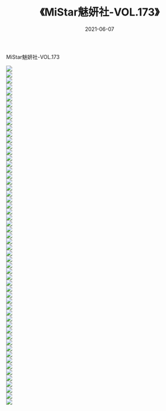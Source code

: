 ﻿---
layout: post
title:  《MiStar魅妍社-VOL.173》
date:   2021-06-07
img: http://img.660000.xyz/Sharelink/网络美图/2021/MiStar魅妍社-VOL.173/000.jpg
categories: [美女, 清纯, 唯美]
---

MiStar魅妍社-VOL.173

  ![](http://img.660000.xyz/Sharelink/网络美图/2021/MiStar魅妍社-VOL.173/001.jpg) <br> ![](http://img.660000.xyz/Sharelink/网络美图/2021/MiStar魅妍社-VOL.173/002.jpg) <br> ![](http://img.660000.xyz/Sharelink/网络美图/2021/MiStar魅妍社-VOL.173/003.jpg) <br> ![](http://img.660000.xyz/Sharelink/网络美图/2021/MiStar魅妍社-VOL.173/004.jpg) <br> ![](http://img.660000.xyz/Sharelink/网络美图/2021/MiStar魅妍社-VOL.173/005.jpg) <br> ![](http://img.660000.xyz/Sharelink/网络美图/2021/MiStar魅妍社-VOL.173/006.jpg) <br> ![](http://img.660000.xyz/Sharelink/网络美图/2021/MiStar魅妍社-VOL.173/007.jpg) <br> ![](http://img.660000.xyz/Sharelink/网络美图/2021/MiStar魅妍社-VOL.173/008.jpg) <br> ![](http://img.660000.xyz/Sharelink/网络美图/2021/MiStar魅妍社-VOL.173/009.jpg) <br> ![](http://img.660000.xyz/Sharelink/网络美图/2021/MiStar魅妍社-VOL.173/010.jpg) <br> ![](http://img.660000.xyz/Sharelink/网络美图/2021/MiStar魅妍社-VOL.173/011.jpg) <br> ![](http://img.660000.xyz/Sharelink/网络美图/2021/MiStar魅妍社-VOL.173/012.jpg) <br> ![](http://img.660000.xyz/Sharelink/网络美图/2021/MiStar魅妍社-VOL.173/013.jpg) <br> ![](http://img.660000.xyz/Sharelink/网络美图/2021/MiStar魅妍社-VOL.173/014.jpg) <br> ![](http://img.660000.xyz/Sharelink/网络美图/2021/MiStar魅妍社-VOL.173/015.jpg) <br> ![](http://img.660000.xyz/Sharelink/网络美图/2021/MiStar魅妍社-VOL.173/016.jpg) <br> ![](http://img.660000.xyz/Sharelink/网络美图/2021/MiStar魅妍社-VOL.173/017.jpg) <br> ![](http://img.660000.xyz/Sharelink/网络美图/2021/MiStar魅妍社-VOL.173/018.jpg) <br> ![](http://img.660000.xyz/Sharelink/网络美图/2021/MiStar魅妍社-VOL.173/019.jpg) <br> ![](http://img.660000.xyz/Sharelink/网络美图/2021/MiStar魅妍社-VOL.173/020.jpg) <br> ![](http://img.660000.xyz/Sharelink/网络美图/2021/MiStar魅妍社-VOL.173/021.jpg) <br> ![](http://img.660000.xyz/Sharelink/网络美图/2021/MiStar魅妍社-VOL.173/022.jpg) <br> ![](http://img.660000.xyz/Sharelink/网络美图/2021/MiStar魅妍社-VOL.173/023.jpg) <br> ![](http://img.660000.xyz/Sharelink/网络美图/2021/MiStar魅妍社-VOL.173/024.jpg) <br> ![](http://img.660000.xyz/Sharelink/网络美图/2021/MiStar魅妍社-VOL.173/025.jpg) <br> ![](http://img.660000.xyz/Sharelink/网络美图/2021/MiStar魅妍社-VOL.173/026.jpg) <br> ![](http://img.660000.xyz/Sharelink/网络美图/2021/MiStar魅妍社-VOL.173/027.jpg) <br> ![](http://img.660000.xyz/Sharelink/网络美图/2021/MiStar魅妍社-VOL.173/028.jpg) <br> ![](http://img.660000.xyz/Sharelink/网络美图/2021/MiStar魅妍社-VOL.173/029.jpg) <br> ![](http://img.660000.xyz/Sharelink/网络美图/2021/MiStar魅妍社-VOL.173/030.jpg) <br> ![](http://img.660000.xyz/Sharelink/网络美图/2021/MiStar魅妍社-VOL.173/031.jpg) <br> ![](http://img.660000.xyz/Sharelink/网络美图/2021/MiStar魅妍社-VOL.173/032.jpg) <br> ![](http://img.660000.xyz/Sharelink/网络美图/2021/MiStar魅妍社-VOL.173/033.jpg) <br> ![](http://img.660000.xyz/Sharelink/网络美图/2021/MiStar魅妍社-VOL.173/034.jpg) <br> ![](http://img.660000.xyz/Sharelink/网络美图/2021/MiStar魅妍社-VOL.173/035.jpg) <br> ![](http://img.660000.xyz/Sharelink/网络美图/2021/MiStar魅妍社-VOL.173/036.jpg) <br> ![](http://img.660000.xyz/Sharelink/网络美图/2021/MiStar魅妍社-VOL.173/037.jpg) <br> ![](http://img.660000.xyz/Sharelink/网络美图/2021/MiStar魅妍社-VOL.173/038.jpg) <br> ![](http://img.660000.xyz/Sharelink/网络美图/2021/MiStar魅妍社-VOL.173/039.jpg) <br> ![](http://img.660000.xyz/Sharelink/网络美图/2021/MiStar魅妍社-VOL.173/040.jpg) <br> ![](http://img.660000.xyz/Sharelink/网络美图/2021/MiStar魅妍社-VOL.173/041.jpg) <br> ![](http://img.660000.xyz/Sharelink/网络美图/2021/MiStar魅妍社-VOL.173/042.jpg) <br> ![](http://img.660000.xyz/Sharelink/网络美图/2021/MiStar魅妍社-VOL.173/043.jpg) <br> ![](http://img.660000.xyz/Sharelink/网络美图/2021/MiStar魅妍社-VOL.173/044.jpg) <br> ![](http://img.660000.xyz/Sharelink/网络美图/2021/MiStar魅妍社-VOL.173/045.jpg) <br> ![](http://img.660000.xyz/Sharelink/网络美图/2021/MiStar魅妍社-VOL.173/046.jpg) <br> ![](http://img.660000.xyz/Sharelink/网络美图/2021/MiStar魅妍社-VOL.173/047.jpg) <br> ![](http://img.660000.xyz/Sharelink/网络美图/2021/MiStar魅妍社-VOL.173/048.jpg) <br> ![](http://img.660000.xyz/Sharelink/网络美图/2021/MiStar魅妍社-VOL.173/049.jpg) <br> ![](http://img.660000.xyz/Sharelink/网络美图/2021/MiStar魅妍社-VOL.173/050.jpg) <br> ![](http://img.660000.xyz/Sharelink/网络美图/2021/MiStar魅妍社-VOL.173/051.jpg) <br> ![](http://img.660000.xyz/Sharelink/网络美图/2021/MiStar魅妍社-VOL.173/052.jpg) <br> ![](http://img.660000.xyz/Sharelink/网络美图/2021/MiStar魅妍社-VOL.173/053.jpg) <br> ![](http://img.660000.xyz/Sharelink/网络美图/2021/MiStar魅妍社-VOL.173/054.jpg) <br> ![](http://img.660000.xyz/Sharelink/网络美图/2021/MiStar魅妍社-VOL.173/055.jpg) <br> ![](http://img.660000.xyz/Sharelink/网络美图/2021/MiStar魅妍社-VOL.173/056.jpg) <br> ![](http://img.660000.xyz/Sharelink/网络美图/2021/MiStar魅妍社-VOL.173/057.jpg) <br>